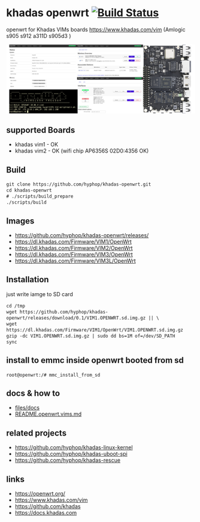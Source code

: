 # khadas openwrt [![Build Status](https://travis-ci.com/hyphop/khadas-openwrt.svg?branch=master)](https://travis-ci.com/hyphop/khadas-openwrt)

openwrt for Khadas VIMs boards https://www.khadas.com/vim (Amlogic s905 s912 a311D s905d3 )

![khadas vims openwrt](pics/khadas_vim1_openwrt.jpg)

## supported Boards

+ khadas vim1 - OK
+ khadas vim2 - OK (wifi chip AP6356S 02D0:4356 OK)

## Build

```
git clone https://github.com/hyphop/khadas-openwrt.git
cd khadas-openwrt
# ./scripts/build_prepare
./scripts/build
```

## Images

+ https://github.com/hyphop/khadas-openwrt/releases/
+ https://dl.khadas.com/Firmware/VIM1/OpenWrt
+ https://dl.khadas.com/Firmware/VIM2/OpenWrt
+ https://dl.khadas.com/Firmware/VIM3/OpenWrt
+ https://dl.khadas.com/Firmware/VIM3L/OpenWrt

## Installation

just write iamge to SD card

```
cd /tmp
wget https://github.com/hyphop/khadas-openwrt/releases/download/0.1/VIM1.OPENWRT.sd.img.gz || \
wget https://dl.khadas.com/Firmware/VIM1/OpenWrt/VIM1.OPENWRT.sd.img.gz
gzip -dc VIM1.OPENWRT.sd.img.gz | sudo dd bs=1M of=/dev/SD_PATH
sync
```

## install to emmc inside openwrt booted from sd

    root@openwrt:/# mmc_install_from_sd

## docs & how to

+ [files/docs](files/docs)
+ [README.openwrt.vims.md](README.openwrt.vims.md)

## related projects

+ https://github.com/hyphop/khadas-linux-kernel
+ https://github.com/hyphop/khadas-uboot-spi
+ https://github.com/hyphop/khadas-rescue

## links

+ https://openwrt.org/
+ https://www.khadas.com/vim
+ https://github.com/khadas
+ https://docs.khadas.com
